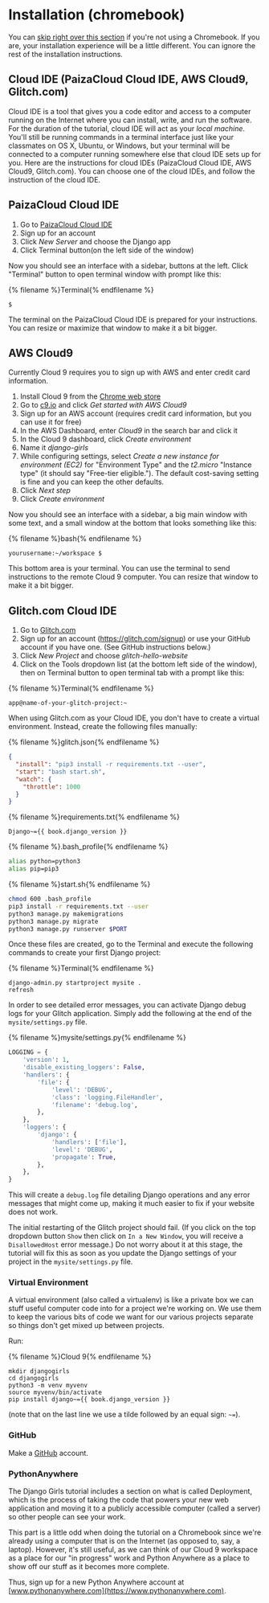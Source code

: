 # Installation (chromebook)

You can [skip right over this section](http://tutorial.djangogirls.org/en/installation/#install-python) if you're not using a Chromebook. If you
are, your installation experience will be a little different. You can ignore the
rest of the installation instructions.

## Cloud IDE (PaizaCloud Cloud IDE, AWS Cloud9, Glitch.com)

Cloud IDE is a tool that gives you a code editor and access to a computer running
on the Internet where you can install, write, and run the software. For the duration
of the tutorial, cloud IDE will act as your _local machine_. You'll still be
running commands in a terminal interface just like your classmates on OS X,
Ubuntu, or Windows, but your terminal will be connected to a computer running
somewhere else that cloud IDE sets up for you.
Here are the instructions for cloud IDEs (PaizaCloud Cloud IDE, AWS Cloud9, Glitch.com).
You can choose one of the cloud IDEs, and follow the instruction of the cloud IDE.

## PaizaCloud Cloud IDE

1. Go to [PaizaCloud Cloud IDE](https://paiza.cloud/)
2. Sign up for an account
3. Click _New Server_ and choose the Django app
4. Click Terminal button(on the left side of the window)

Now you should see an interface with a sidebar, buttons at the left.
Click "Terminal" button to open terminal window with prompt like this:

{% filename %}Terminal{% endfilename %}

```console
$
```

The terminal on the PaizaCloud Cloud IDE is prepared for your instructions.
You can resize or maximize that window to make it a bit bigger.

## AWS Cloud9

Currently Cloud 9 requires you to sign up with AWS and enter credit card
information.

1. Install Cloud 9 from the [Chrome web store](https://chrome.google.com/webstore/detail/cloud9/nbdmccoknlfggadpfkmcpnamfnbkmkcp)
2. Go to [c9.io](https://c9.io) and click _Get started with AWS Cloud9_
3. Sign up for an AWS account (requires credit card information, but you can
   use it for free)
4. In the AWS Dashboard, enter _Cloud9_ in the search bar and click it
5. In the Cloud 9 dashboard, click _Create environment_
6. Name it _django-girls_
7. While configuring settings, select _Create a new instance for environment
   (EC2)_ for "Environment Type" and the _t2.micro_ "Instance type" (it should
   say "Free-tier eligible."). The default cost-saving setting is fine and you
   can keep the other defaults.
8. Click _Next step_
9. Click _Create environment_

Now you should see an interface with a sidebar, a big main window with some
text, and a small window at the bottom that looks something like this:

{% filename %}bash{% endfilename %}

```console
yourusername:~/workspace $
```

This bottom area is your terminal. You can use the terminal to send instructions
to the remote Cloud 9 computer. You can resize that window to make it a bit
bigger.

## Glitch.com Cloud IDE

1. Go to [Glitch.com](https://glitch.com/)
2. Sign up for an account (<https://glitch.com/signup>) or use your GitHub account if you have one. (See GitHub instructions below.)
3. Click _New Project_ and choose _glitch-hello-website_
4. Click on the Tools dropdown list (at the bottom left side of the window), then on Terminal button to open terminal tab with a prompt like this:

{% filename %}Terminal{% endfilename %}

```console
app@name-of-your-glitch-project:~
```

When using Glitch.com as your Cloud IDE, you don't have to create a virtual environment.
Instead, create the following files manually:

{% filename %}glitch.json{% endfilename %}

```json
{
  "install": "pip3 install -r requirements.txt --user",
  "start": "bash start.sh",
  "watch": {
    "throttle": 1000
  }
}
```

{% filename %}requirements.txt{% endfilename %}

```console
Django~={{ book.django_version }}
```

{% filename %}.bash_profile{% endfilename %}

```bash
alias python=python3
alias pip=pip3
```

{% filename %}start.sh{% endfilename %}

```bash
chmod 600 .bash_profile
pip3 install -r requirements.txt --user
python3 manage.py makemigrations
python3 manage.py migrate
python3 manage.py runserver $PORT
```

Once these files are created, go to the Terminal and execute the following commands to create your first Django project:

{% filename %}Terminal{% endfilename %}

```console
django-admin.py startproject mysite .
refresh
```

In order to see detailed error messages, you can activate Django debug logs for your Glitch application.
Simply add the following at the end of the `mysite/settings.py` file.

{% filename %}mysite/settings.py{% endfilename %}

```python
LOGGING = {
    'version': 1,
    'disable_existing_loggers': False,
    'handlers': {
        'file': {
            'level': 'DEBUG',
            'class': 'logging.FileHandler',
            'filename': 'debug.log',
        },
    },
    'loggers': {
        'django': {
            'handlers': ['file'],
            'level': 'DEBUG',
            'propagate': True,
        },
    },
}
```

This will create a `debug.log` file detailing Django operations and any error messages that might come up, making it much easier to fix if your website does not work.

The initial restarting of the Glitch project should fail.
(If you click on the top dropdown button `Show` then click on `In a New Window`, you will receive a `DisallowedHost` error message.)
Do not worry about it at this stage, the tutorial will fix this as soon as you update the Django settings of your project in the `mysite/settings.py` file.

### Virtual Environment

A virtual environment (also called a virtualenv) is like a private box we can
stuff useful computer code into for a project we're working on. We use them to
keep the various bits of code we want for our various projects separate so
things don't get mixed up between projects.

Run:

{% filename %}Cloud 9{% endfilename %}

```console
mkdir djangogirls
cd djangogirls
python3 -m venv myvenv
source myvenv/bin/activate
pip install django~={{ book.django_version }}
```

(note that on the last line we use a tilde followed by an equal sign: `~=`).

### GitHub

Make a [GitHub](https://github.com) account.

### PythonAnywhere

The Django Girls tutorial includes a section on what is called Deployment,
which is the process of taking the code that powers your new web application
and moving it to a publicly accessible computer (called a server) so other
people can see your work.

This part is a little odd when doing the tutorial on a Chromebook since we're
already using a computer that is on the Internet (as opposed to, say, a laptop).
However, it's still useful, as we can think of our Cloud 9 workspace as a place
for our "in progress" work and Python Anywhere as a place to show off our stuff
as it becomes more complete.

Thus, sign up for a new Python Anywhere account at
[www.pythonanywhere.com](https://www.pythonanywhere.com).

